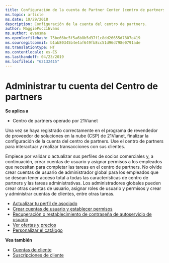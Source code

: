 ```yaml
---
title: Configuración de la cuenta de Partner Center (centro de partners operado por 21Vianet)
ms.topic: article
ms.date: 10/29/2018
description: Configuración de la cuenta del centro de partners.
author: MaggiePucciEvans
ms.author: evansma
ms.openlocfilehash: 75be66bc5f5a6b8b5d37f1c8dd26655d7807e419
ms.sourcegitcommit: b1ab80345b4e4af649fb8cc51d96d798e0791ade
ms.translationtype: HT
ms.contentlocale: es-ES
ms.lasthandoff: 04/23/2019
ms.locfileid: "62132415"
---
```

# <a name="manage-your-partner-center-account"></a>Administrar tu cuenta del Centro de partners 


**Se aplica a**

-   Centro de partners operado por 21Vianet


Una vez se haya registrado correctamente en el programa de revendedor de proveedor de soluciones en la nube (CSP) de 21Vianet, finalizar la configuración de la cuenta del centro de partners. Use el centro de partners para interactuar y realizar transacciones con sus clientes. 

Empiece por validar o actualizar sus perfiles de socios comerciales y, a continuación, crear cuentas de usuario y asignar permisos a los empleados que necesitan para completar las tareas en el centro de partners. No olvide crear cuentas de usuario de administrador global para los empleados que se desean tener acceso total a todas las características de centro de partners y las tareas administrativas. Los administradores globales pueden crear otras cuentas de usuario, asignar roles de usuario y permisos y crear y administrar cuentas de clientes, entre otras tareas.    

-   [Actualizar tu perfil de asociado](update-your-partner-profile.md)
-   [Crear cuentas de usuario y establecer permisos](create-user-accounts-and-set-permissions.md)
-   [Recuperación o restablecimiento de contraseña de autoservicio de usuario](reset-a-user-password.md)
-   [Ver ofertas y precios](see-offers-and-pricing.md)
-   [Personalizar el catálogo](customize-the-catalog.md)

**Vea también**

-   [Cuentas de cliente](customer-accounts.md)
-   [Suscripciones de cliente](customer-subscriptions.md) 

 




